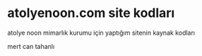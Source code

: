 # atolyenoon.com site kodları

atolye noon mimarlık kurumu için yaptığım sitenin kaynak kodları

mert can tahanlı
